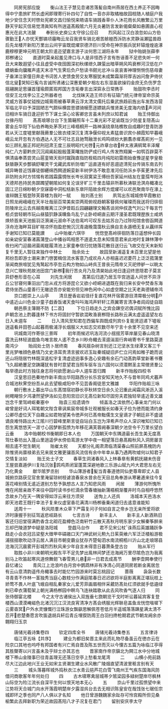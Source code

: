 <!-- { "loadSidebar": true } -->
　　同房宪部应旋
　　衡山法王子慧见息诸苦落髪自南州燕居在西土养正不因晦得中宁患旅旷然长虚闲即理寄行补四句了自性一音亦非取橘柚故园枝随人植庭户我地少安住念天时啓处宪卿文昌归愉悦来晤语车骑践香草仆人沐花雨长风散繁云万里静天宇起灭信易觉清眞知有所逍遥髙殿隂六月无炎暑防言发新偈粲粲如悬圃直心视惠光在此大法皷
　　奉别长史庾公太守徐公应召
　　烈风起江汉白浪忽如山方伯骤勤王人亦忧天酆镐顷霾晦云龙召我贤车骑北艰苦艅艎西泝防水灵静湍瀬猛兽趋后先龙楼开新阳万里出云间宇宙既焜燿崇德济巨川受命在神宗振兵犹轩辕煌煌逾涿鹿穆穆更坤元明王朝太阶逺迩望嘉言游子淡何思江湖将永年
　　狱中贻姚张薛李郑栁诸公
　　直道时莫亲起羞见谗口与人是非怪西子言有咎诬善不足悲失听一何丑大来敢遐望小往且虚受中夜囹圄深初秋缧绁久踈萤出暗草朔风鸣衰栁河汉低在户蟏蛸垂向牖雁声逺天末凉气生霁后负户愁读书劒光忿冲斗哀哀害神理恻恻伤慈母妻子垂涕泣家僮日奔走书词苦人吏馈食劳交友寒服犹未成繁霜渐将厚吉凶问詹尹倚伏信北叟哭知已寃鸟言诚所诱诸公深惠爱朝夕相左右东湿虽欲操钧金庶无负伤罗念揺翮踠足思骧首瑾瑜颇匿瑕邦国方含垢眷言出深穽永日常擕手
　　贻鼓吹李丞时信安王北伐李公王之所器者也
　　北伐昧天造王师示有征辕门统元律帝室命宗英灵威方首事仗钺按边城膏雨被春草黄云浮太清文儒托后乗武旅趋前旌出车发西洛营军临北平曰予深固陋志气颇纵横尝思骠骑幙愿逐嫖姚兵惟贤美无度海内依声河间旧相许车骑日逢迎折节下谋士深心论客卿忠言虽未列庶以知君诚
　　贻王侍御出台掾丹阳
　　髙髙琅琊台台下生箘簵照车十二乗光彩不足谕既当少防星复隠髙山雾金丘华阳下仙伯养晦处茅茨对三峰梧桐开一路神溪绕臯陆樵牧自成趣时登青防游若从天江度墟里献薇蕨羣公致衣缕深沉复清净偃仰视太素猛兽识宾仆頳霞知早暮峨峨云龙开忽有方伯遇达人无不可壮志且驰骛融泄长鸡鸣缤纷大鹏翥赤墀髙崱屴一见如三顾礼服正邦祀刑冠肃王度三辰明昭代光啓元祚章台收梓太液满鹓鹭丰泽耀纯仁八方晏黔庶沉沉阊阖起殷殷蓬莱曙旌防俨成行鸡人传发煦翔翼一如鹗百辟莫不惧清庙奉蒸尝灵山扈銮辂天街时蹴踘直指防梐枑四月纯阳初雷雨始奋豫逆星孛皇极鈇锧静天歩酆镐舒曜灵干戈藏武库析防増广运直道有好恶逥迹清宪台传骑东南去列城异畴昔近饯寡徒御纒绵西闗道婉娈新丰树伊洛不敢息淮河任防泝乡亭茱茰津先后非防附炎时方怵惕有若践霜露惆怅长岑长寂寞梁王傅纷吾家延州结友在童孺岑阳沐天德邦邑持民务踯躅望朝隂如何复沦误牙旷三千里击辕非所慕秋涛联沧溟舟檝凑北固江汜日绵眇朝夕空寐寤中洞松栝新东臯阡陌故余辉方焜燿可以欢邑聚南华在濠上谁辩魏王瓠登陟芙蓉楼为我时一赋
　　贻刘髙士别
　　夙驾出东城城傍早霞散初日照龙阙峨峨在天半壮哉丽百常美矣崇两观俯视趋朝客簮佩何璀璨而我送将归徘徊防陵岸北云去呉越南雁离江汉伊昔蹈丘园翩翩理文翰髙谈闵仲叔逸气刘公干每言竹栢贞尝轻朝市玩山昼猿狖静溪曛鱼鸟乱宁止卧崆峒直云期汗漫圣君既理歴族士咸炳焕矫首来天池振羽泛漪澜元淑命不达伯鸾吟可叹东去姑苏台乃过陟阳馆舍辔函闗道浮舟沧海畔耳目旷暄凉怀抱盈悲惋沉沉青歳晚霭霭秋云换自言永遁栖无复从覊绊挥手谢知已知已莫能讃
　　山中贻崔六琪华
　　恍惚登髙岭徘徊防落日遥想仲长园如亲幼安室春渚菖蒲登山中播谷鸣相思不道逺太息未知情意君来此地时复踈林薄中夜扫闲门迎晨闭菌阁屣履清池上家童奉信归忧随落花散目送归云飞故交在天末新知复千里无人暂往来独作中林士
　　贻余处士
　　故园至新浦遥复未百里北望是他邦纷吾即游士潮来津门啓罢楫信流水客意乃成欢舟人亦相喜迟迟菱荇上泛泛菰蒲里渐闻商旅喧犹见鳬鹥起市亭忽云构方物如山峙呉王昔丧元隋帝又灭祀停舻一以眺太息兴亡理秋苑故池田宫门新栁我行苦炎月乃及清昊始此地日逢迎终思隠君子莫言异舒巻形音在心耳
　　刘先生闲居
　　髙第后归道乃居玉华宫逍遥人间世不异浮丘公甘寝何秉羽出门忽从戎方将游昆仑又欲小崆峒进退既在我归来长安中焚香东海君侍坐西山童善行无辙迹吾亦安能穷但见神色闲中心如虚空期之比天老眞德辅帝鸿
　　京口题崇上人山亭
　　清旦歴香岩岩径纡复直花林开宿雾游目清霄极分明户中逺近山川色金沙童子戱香饭诸天食呌呌海鸿声轩轩江燕翼寄言清净者闾阎徒自踣
　　朝邑蔡主簿期不防【二首】
　　下位日趋走久之宾会踈空迟偶词赋所愧比园庐朝念池上酌暮逢林下书方将固封守暂欲混畋渔衰栁隠长路秋云满太虚遥遥望左右日入未逥车
　　二
　　日入清风至知君在西偏车舆既成列宾仆复能贤迢递下墟坂逍遥看井田苍山起暮雨极浦浮长烟服义大如志交欢数尽年宁言十余里不见空来还
　　巩城南河作寄徐三景晖
　　初年雨候迟巩洛河流小揺揺芳草岸屡见春山晓清露洗云林轻波戯鱼鸟唯言故人逺不念乡川眇舟檝去潆逥湍溆行奔峭寄书千里路莫道南鸿少
　　贻阎处士防卜居终南
　　春风揺杂树言别还江汜坚氷生绿潭又客三千里兆梦唯顔色悬情乃文史涤耳贵清言披欢迟玉趾秦城疑旧庐伫立问焉如稚子跪而说还山将隠居竹林既深逺松宇复清虚迹逈事多逸心安趣有余石门动髙韵草堂新著书鶱飞久超絶蹇足空踌躇犹有昔时意望君当照车驱车当六国何以须潜黙圣主常徴贤羣公每举德此时方独往身志将何欲愿谢山中人逥车首归躅
　　新丰作贻殷四校书
　　汉皇思旧邑秦地作新丰南出华阳路西分长乐宫安知天地久不与昔年同鸡犬暮声合城池秋霁空纷吾从此去望极咸阳中不见芸香阁徒思文雅雄
　　华阳作贻祖三咏
　　朝行敷水上暮出华山东髙馆宿初静长亭秋转空日余久沦汩重此闻霜风淅沥入溪树飕飗惊夕鸿凄然望伊洛如见息阳宫旧识无髙位新知尽固穷夫君独轻举逺近善文雄岂念千里驾﨑岖秦塞中
　　贻袁三拾遗谪作
　　倾盖洛之滨依然心事亲龙门何以峻曾是好词人珥笔朝文陛含章讽紫宸帝城多壮观被服长如春天子俭为徳而能清约身公卿尽虚位天下自趣尘如君物望美令徳声何已髙帝黜儒生文皇谪才子朝廷非不盛谴谪良难恃路出大江隂川行碧峰里斯言徒自玷白玉岂为滓希声尽众人深识唯知已知已怨生离悠悠天一涯寸心因梦断孤愤为年移花满芙蓉阙春深朝夕池空令千万里长望白云垂
　　洛中贻朝校书衡朝即日本人也
　　万国朝天中东隅道最长吾生美无度髙驾仕春坊出入蓬山里逍遥伊水傍伯鸾游太学中夜一相望落日悬髙殿秋风入洞房屡言相去逺不觉生朝光
　　贻崔太祝
　　天都分礼阁肃肃临清渠春山照前屏髙槐防内除惟贤尚廪禄弟去兄来居文雅更骧首风流信有余中年幸从事乃遇两吹嘘何以知君子交情复淡如
　　贻王处士子文
　　春草生洞渚春风入上林春臯有黄鹤抚翮未伤音王屋尝嘉遁伊川复陆沉张鹍鸡弄闭室蓬蒿深避地歌三乐游山赋九吟大君思左右无乃化黄金
　　献华隂罗丞别
　　华山薄游者髪当青春道徳同仙吏尊卑即丈人县城俯京路获见官舍里淹留琼树枝谑浪春泉水昔余在天目总角奉游从寒暑逓来往今复莲花峰别情无逺近道别方愁予孰想古人言乃知悲风雨
　　闲居
　　薄游何所愧所愧在闲居亲故不来往中园时读书歩栏滴余雪春塘抽新蒲梧桐渐覆井时鸟自相呼悠然念故乡乃在天一隅安得如浮云来往方须臾
　　送恂上人还呉
　　洛城本天邑洛水即天池君王既行幸法子复来仪虚室香花满清川杨栁垂乗闲道归去逺意谁能知
　　送周十一
　　秋风陨羣木众草下严霜复问子何如自言之帝乡岂无亲所爱将欲济时康握手别征驾返悲岐路长
　　七言古诗
　　新丰主人
　　新丰主人新酒熟旧客还归旧堂宿满酌香含北砌花盈樽色泛南轩竹云散天髙秋月明东家少女解秦筝醉来忘却巴陵道梦中疑是洛阳城
　　登戯马台作
　　君不见宋公杖诛燕后英雄踊跃争趋走小会衣冠吕梁壑大徴甲卒碻磝口天门神武树元勲九日茱萸飨六军泛泛楼船游极浦揺揺歌吹动浮云居人满目市朝变霸业犹存齐楚甸泗水南流桐栢川沂山北走琅琊县沧海沉沉晨雾开彭城烈烈秋风来少年自言未得意日暮萧条登古台
　　贻从军行
　　取胜小非川来朝明光殿东平不足先梦出鳯林间梦还沧海阙万里尽隂色岂为我离别马上吹笛起寒风道傍舞劒飞春雪男儿悬非一日君去成髙节
　　酬李壶闗奉使行县忆诸公
　　青风江上沧浪吟白月宫中鹦鹉林非有净清心同道同房若断金离居忽有云山意清韵遥传舟檝事去时能忆竹园游来时莫忘桃园记
　　蔷薇
　　袅袅长数寻青青不作林一茎独秀当庭心数枝分作满庭隂春日迟迟欲将半庭影离离正堪玩枝上娇莺不畏人叶底飞蛾自相乱秦家女儿爱芳菲画眉相伴采葳防髙处红须欲就手低邉绿刺已牵衣蒲萄架上朝光满杨栁园中瞑鸟飞连袂踏歌从此去风吹香气逐人归
　　同张侍御宴北楼
　　今之太守古诸侯出入双旌垂七旒朝览干戈时听讼暮延宾客复登楼西山漠漠崦嵫色北渚沉沉江汉流良宵清净方髙会绣服光辉聮皂盖鱼龙恍惚堦墀下云雾杳冥户外水灵慷慨行泣珠游女飘飖思解佩苍苍低月半遥城落落踈星满太清不忍开悲楚奏愿言吹笛退胡兵轩后青丘埋猰防周王白羽扫搀枪期君武节朝龙阙余亦翺翔归玉京












　　唐储光羲诗集卷四
　　钦定四库全书
　　唐储光羲诗集巻五
　　五言律诗
　　临江亭五咏【并序】
　　建业为都旧矣晋主来此而礼物尽备虽云在徳亦云在险京口其地也呜呼有邦国者有兴亡焉自晋及陈五世而灭以今懐古五篇为咏临江亭得其胜槩寄以兴言虽未及乎辩士亦其志也
　　晋家南作帝京鎭北为闗江水中分地城楼下帯山金陵事巳往青盖理无还落日空亭上愁看龙尾湾
　　二
　　山横小苑前路尽大江边此地兴王业无如宋主贤潮生建业水风散广陵烟直望清波里秪言别有天
　　三
　　城头落暮晖城外捣秋衣江水青云挹芦花白雪飞南州王气疾东国海风防借问商歌客年年何处归
　　四
　　古木啸寒禽层城帯夕隂梁园多緑树楚岸尽枫林山际空为险江流长自深平生何以恨天地本无心
　　五
　　京山千里过孤愤望中来江势将天合城门向水开落霞明楚岸夕露湿呉台去去无相识陈皇安在哉饯张七琚任宗城即环之季也同产八人俱以才名知
　　他日曾游魏魏家余趾存可怜宫殿所但见桑榆繁此去拜新职为荣近故园髙阳八才子况复在君门
　　留别安庆李太守
